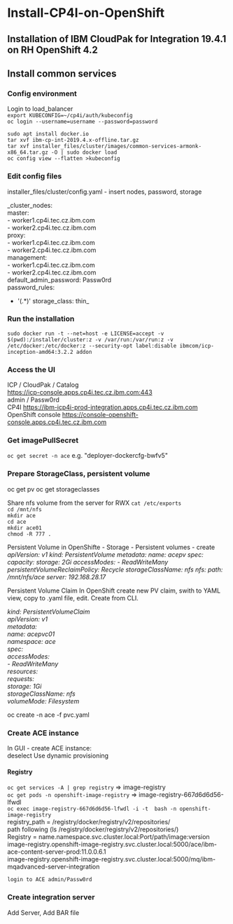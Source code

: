 # Install-CP4I-on-OpenShift
## Installation of IBM CloudPak for Integration 19.4.1 on RH OpenShift 4.2

## Install common services
### Config environment
Login to load_balancer  
`export KUBECONFIG=~/cp4i/auth/kubeconfig`  
`oc login --username=username --password=password`  

`sudo apt install docker.io`  
`tar xvf ibm-cp-int-2019.4.x-offline.tar.gz`  
`tar xvf installer_files/cluster/images/common-services-armonk-x86_64.tar.gz -O | sudo docker load`  
`oc config view --flatten >kubeconfig`  

### Edit config files
installer_files/cluster/config.yaml	- insert nodes, password, storage  

_cluster_nodes:  
  master:  
    - worker1.cp4i.tec.cz.ibm.com  
    - worker2.cp4i.tec.cz.ibm.com  
  proxy:  
    - worker1.cp4i.tec.cz.ibm.com  
    - worker2.cp4i.tec.cz.ibm.com  
  management:  
    - worker1.cp4i.tec.cz.ibm.com  
    - worker2.cp4i.tec.cz.ibm.com  
default_admin_password: Passw0rd  
password_rules:  
- '(.*)'
storage_class: thin_

### Run the installation
`sudo docker run -t --net=host -e LICENSE=accept -v $(pwd):/installer/cluster:z -v /var/run:/var/run:z -v /etc/docker:/etc/docker:z --security-opt label:disable ibmcom/icp-inception-amd64:3.2.2 addon`  

### Access the UI
ICP / CloudPak / Catalog  
	https://icp-console.apps.cp4i.tec.cz.ibm.com:443  
	admin / Passw0rd  
CP4I
	https://ibm-icp4i-prod-integration.apps.cp4i.tec.cz.ibm.com  
OpenShift console
	https://console-openshift-console.apps.cp4i.tec.cz.ibm.com  


### Get imagePullSecret
`oc get secret -n ace`
e.g. "deployer-dockercfg-bwfv5"

### Prepare StorageClass, persistent volume
oc get pv
oc get storageclasses

Share nfs volume from the server for RWX
`cat /etc/exports`  
`cd /mnt/nfs`  
`mkdir ace`  
`cd ace`  
`mkdir ace01`  
`chmod -R 777 .`  

Persistent Volume
in OpenShifte - Storage - Persistent volumes - create
_apiVersion: v1
kind: PersistentVolume
metadata:
  name: acepv
spec:
  capacity:
    storage: 2Gi
  accessModes:
    - ReadWriteMany
  persistentVolumeReclaimPolicy: Recycle
  storageClassName: nfs
  nfs:
    path: /mnt/nfs/ace
    server: 192.168.28.17_

Persistent Volume Claim
In OpenShift create new PV claim, swith to YAML view, copy to .yaml file, edit. Create from CLI.

_kind: PersistentVolumeClaim  
apiVersion: v1  
metadata:  
  name: acepvc01  
  namespace: ace  
spec:  
  accessModes:  
    - ReadWriteMany  
  resources:  
    requests:  
      storage: 1Gi  
  storageClassName: nfs  
  volumeMode: Filesystem_

oc create -n ace -f pvc.yaml

### Create ACE instance
In GUI - create ACE instance:  
deselect Use dynamic provisioning  

#### Registry
`oc get services -A | grep registry`		=> image-registry  
`oc get pods -n openshift-image-registry`	=> image-registry-667d6d6d56-lfwdl  
`oc exec image-registry-667d6d6d56-lfwdl -i -t  bash -n openshift-image-registry`  
	registry_path = /registry/docker/registry/v2/repositories/  
	path following (ls /registry/docker/registry/v2/repositories/)  
Registry = name.namespace.svc.cluster.local:Port/path/image:version  
image-registry.openshift-image-registry.svc.cluster.local:5000/ace/ibm-ace-content-server-prod:11.0.0.6.1  
image-registry.openshift-image-registry.svc.cluster.local:5000/mq/ibm-mqadvanced-server-integration  

`login to ACE admin/Passw0rd`  

### Create integration server
Add Server, Add BAR file
